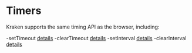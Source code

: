 # Timers

Kraken supports the same timing API as the browser, including:

-setTimeout [details](https://developer.mozilla.org/zh-CN/docs/Web/API/WindowOrWorkerGlobalScope/setTimeout)
-clearTimeout [details](https://developer.mozilla.org/zh-CN/docs/Web/API/WindowOrWorkerGlobalScope/clearTimeout)
-setInterval [details](https://developer.mozilla.org/zh-CN/docs/Web/API/WindowOrWorkerGlobalScope/setInterval)
-clearInterval [details](https://developer.mozilla.org/zh-CN/docs/Web/API/WindowOrWorkerGlobalScope/clearInterval)
